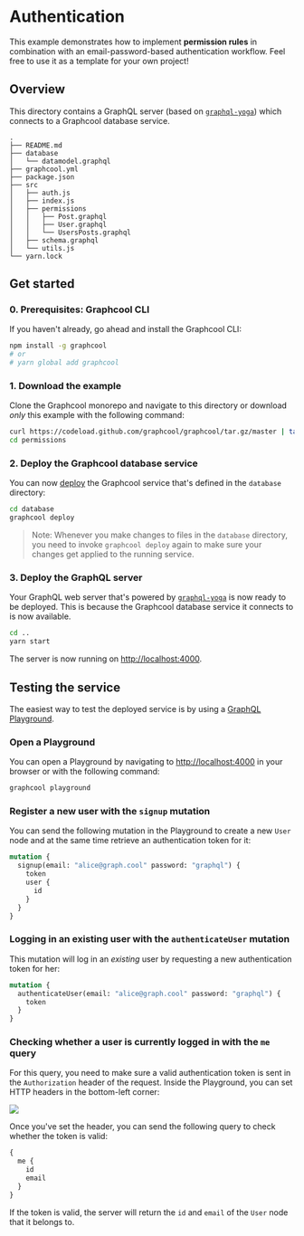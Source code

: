 # Authentication

This example demonstrates how to implement **permission rules** in combination with an email-password-based authentication workflow. Feel free to use it as a template for your own project!

## Overview

This directory contains a GraphQL server (based on [`graphql-yoga`](https://github.com/graphcool/graphql-yoga/)) which connects to a Graphcool database service.

```
.
├── README.md
├── database
│   └── datamodel.graphql
├── graphcool.yml
├── package.json
├── src
│   ├── auth.js
│   ├── index.js
│   ├── permissions
│   │   ├── Post.graphql
│   │   ├── User.graphql
│   │   └── UsersPosts.graphql
│   ├── schema.graphql
│   └── utils.js
└── yarn.lock
```

## Get started

### 0. Prerequisites: Graphcool CLI

If you haven't already, go ahead and install the Graphcool CLI:

```sh
npm install -g graphcool
# or
# yarn global add graphcool
```

### 1. Download the example

Clone the Graphcool monorepo and navigate to this directory or download _only_ this example with the following command:

```sh
curl https://codeload.github.com/graphcool/graphcool/tar.gz/master | tar -xz --strip=2 graphcool-master/examples/permissions
cd permissions
```

### 2. Deploy the Graphcool database service

You can now [deploy](https://graph.cool/docs/reference/graphcool-cli/commands-aiteerae6l#graphcool-deploy) the Graphcool service that's defined in the `database` directory:

```sh
cd database
graphcool deploy
```

> Note: Whenever you make changes to files in the `database` directory, you need to invoke `graphcool deploy` again to make sure your changes get applied to the running service.

### 3. Deploy the GraphQL server

Your GraphQL web server that's powered by [`graphql-yoga`](https://github.com/graphcool/graphql-yoga/) is now ready to be deployed. This is because the Graphcool database service it connects to is now available.

```sh
cd ..
yarn start
```

The server is now running on [http://localhost:4000](http://localhost:4000).

## Testing the service

The easiest way to test the deployed service is by using a [GraphQL Playground](https://github.com/graphcool/graphql-playground).

### Open a Playground

You can open a Playground by navigating to [http://localhost:4000](http://localhost:4000) in your browser or with the following command:

```sh
graphcool playground
```

### Register a new user with the `signup` mutation

You can send the following mutation in the Playground to create a new `User` node and at the same time retrieve an authentication token for it:

```graphql
mutation {
  signup(email: "alice@graph.cool" password: "graphql") {
    token
    user {
      id
    }
  }
}
```

### Logging in an existing user with the `authenticateUser` mutation

This mutation will log in an _existing_ user by requesting a new authentication token for her:

```graphql
mutation {
  authenticateUser(email: "alice@graph.cool" password: "graphql") {
    token
  }
}
```

### Checking whether a user is currently logged in with the `me` query

For this query, you need to make sure a valid authentication token is sent in the `Authorization` header of the request. Inside the Playground, you can set HTTP headers in the bottom-left corner:

![](https://imgur.com/kfvBcW1.png)

Once you've set the header, you can send the following query to check whether the token is valid:

```graphql
{
  me {
    id
    email
  }
}
```

If the token is valid, the server will return the `id` and `email` of the `User` node that it belongs to.